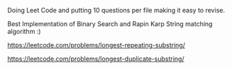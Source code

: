 Doing Leet Code and putting 10 questions per file making it easy to revise.

Best Implementation of Binary Search and Rapin Karp String matching algorithm :)

https://leetcode.com/problems/longest-repeating-substring/

https://leetcode.com/problems/longest-duplicate-substring/
